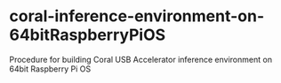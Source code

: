 # coral-inference-environment-on-64bitRaspberryPiOS
Procedure for building Coral USB Accelerator inference environment on 64bit Raspberry Pi OS
